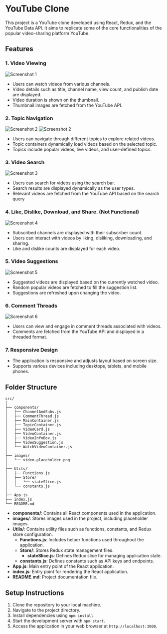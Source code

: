 
# YouTube Clone

This project is a YouTube clone developed using React, Redux, and the YouTube Data API. It aims to replicate some of the core functionalities of the popular video-sharing platform YouTube.

## Features


### 1. Video Viewing
![Screenshot 1](https://i.postimg.cc/Y0RXmN13/Screenshot-2024-05-14-214228.png)

- Users can watch videos from various channels.
- Video details such as title, channel name, view count, and publish date are displayed.
- Video duration is shown on the thumbnail.
- Thumbnail images are fetched from the YouTube API.


### 2. Topic Navigation
![Screenshot 2](https://i.postimg.cc/66fbSKDv/Screenshot-2024-05-14-214436.png)
![Screenshot 2](https://i.postimg.cc/bN6CyTYY/Screenshot-2024-05-14-214505.png)

- Users can navigate through different topics to explore related videos.
- Topic containers dynamically load videos based on the selected topic.
- Topics include popular videos, live videos, and user-defined topics.

### 3. Video Search
![Screenshot 3](https://i.postimg.cc/L4JwJw7Y/Screenshot2024-05-1421463.jpg)

- Users can search for videos using the search bar.
- Search results are displayed dynamically as the user types.
- Relevant videos are fetched from the YouTube API based on the search query

### 4. Like, Dislike, Download, and Share. (Not Functional)
![Screenshot 4](https://i.postimg.cc/tg62zG37/Screenshot-2024-05-14-214317.png)

- Subscribed channels are displayed with their subscriber count.
- Users can interact with videos by liking, disliking, downloading, and sharing.
- Like and dislike counts are displayed for each video.


### 5. Video Suggestions
![Screenshot 5](https://i.postimg.cc/6pyHyvTr/Screenshot-2024-05-14-214725.png)

- Suggested videos are displayed based on the currently watched video.
- Random popular videos are fetched to fill the suggestion list.
- Suggestions are refreshed upon changing the video.



### 6. Comment Threads
![Screenshot 6](https://i.postimg.cc/SNQ1b5ht/Screenshot-2024-05-14-214354.png)

- Users can view and engage in comment threads associated with videos.
- Comments are fetched from the YouTube API and displayed in a threaded format.

### 7. Responsive Design
- The application is responsive and adjusts layout based on screen size.
- Supports various devices including desktops, tablets, and mobile phones.

## Folder Structure

```
src/
│
├── components/
│   ├── ChannelAndSubs.js
│   ├── CommentThread.js
│   ├── MainContainer.js
│   ├── TopicContainer.js
│   ├── VideoCard.js
│   ├── VideoContainer.js
│   ├── VideoInfoBox.js
│   ├── VideoSuggestion.js
│   └── WatchVideoContainer.js
│
├── images/
│   └── video-placeholder.png
│
├── Utils/
│   ├── Functions.js
│   ├── Store/
│   │   └── stateSlice.js
│   └── constants.js
│
├── App.js
├── index.js
└── README.md
```

- **components/**: Contains all React components used in the application.
- **images/**: Stores images used in the project, including placeholder images.
- **Utils/**: Contains utility files such as functions, constants, and Redux store configuration.
  - **Functions.js**: Includes helper functions used throughout the application.
  - **Store/**: Stores Redux state management files.
    - **stateSlice.js**: Defines Redux slice for managing application state.
  - **constants.js**: Defines constants such as API keys and endpoints.
- **App.js**: Main entry point of the React application.
- **index.js**: Entry point for rendering the React application.
- **README.md**: Project documentation file.

## Setup Instructions

1. Clone the repository to your local machine.
2. Navigate to the project directory.
3. Install dependencies using `npm install`.
4. Start the development server with `npm start`.
5. Access the application in your web browser at `http://localhost:3000`.
